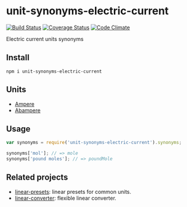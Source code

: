 # unit-synonyms-electric-current

[![Build Status](https://travis-ci.org/javiercejudo/unit-synonyms-electric-current.svg)](https://travis-ci.org/javiercejudo/unit-synonyms-electric-current)
[![Coverage Status](https://coveralls.io/repos/javiercejudo/unit-synonyms-electric-current/badge.svg?branch=master)](https://coveralls.io/r/javiercejudo/unit-synonyms-electric-current?branch=master)
[![Code Climate](https://codeclimate.com/github/javiercejudo/unit-synonyms-electric-current/badges/gpa.svg)](https://codeclimate.com/github/javiercejudo/unit-synonyms-electric-current)

Electric current units synonyms

## Install

    npm i unit-synonyms-electric-current

## Units

- [Ampere](https://en.wikipedia.org/wiki/Ampere)
- [Abampere](https://en.wikipedia.org/wiki/Abampere)

## Usage

```js
var synonyms = require('unit-synonyms-electric-current').synonyms;

synonyms['mol']; // => mole
synonyms['pound moles']; // => poundMole
```

## Related projects

- [linear-presets](https://github.com/javiercejudo/linear-presets): linear presets for common units.
- [linear-converter](https://github.com/javiercejudo/linear-converter): flexible linear converter.
